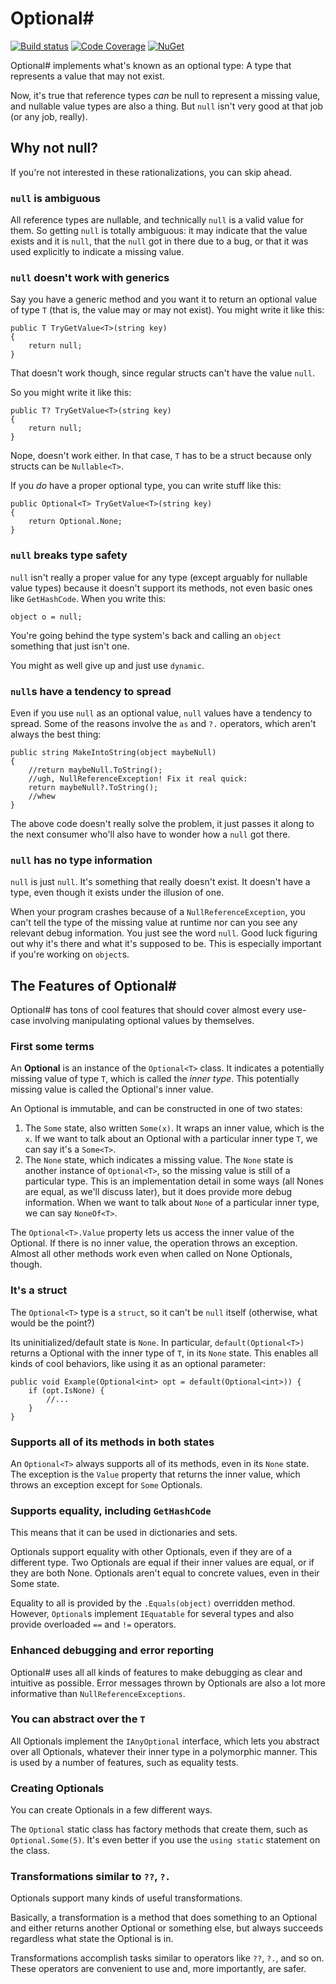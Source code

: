 # Optional#
[![Build status](https://ci.appveyor.com/api/projects/status/u95y7i721ngdo35b?svg=true)](https://ci.appveyor.com/project/GregRos/optionalsharp)
[![Code Coverage](https://codecov.io/gh/GregRos/OptionalSharp/branch/master/graph/badge.svg)](https://codecov.io/gh/GregRos/OptionalSharp)
[![NuGet](https://img.shields.io/nuget/v/OptionalSharp.svg)](https://www.nuget.org/packages/OptionalSharp)


Optional# implements what's known as an optional type: A type that represents a value that may not exist.

Now, it's true that reference types *can* be null to represent a missing value, and nullable value types are also a thing. But `null` isn't very good at that job (or any job, really).

## Why not null?
If you're not interested in these rationalizations, you can skip ahead.

### `null` is ambiguous
All reference types are nullable, and technically `null` is a valid value for them. So getting `null` is totally ambiguous: it may indicate that the value exists and it is `null`, that the `null` got in there due to a bug, or that it was used explicitly to indicate a missing value.

### `null` doesn't work with generics
Say you have a generic method and you want it to return an optional value of type `T` (that is, the value may or may not exist). You might write it like this:

	public T TryGetValue<T>(string key) 
	{
		return null;
	}

That doesn't work though, since regular structs can't have the value `null`.

So you might write it like this:

	public T? TryGetValue<T>(string key) 
	{
		return null;
	}

Nope, doesn't work either. In that case, `T` has to be a struct because only structs can be `Nullable<T>`.

If you *do* have a proper optional type, you can write stuff like this:

	public Optional<T> TryGetValue<T>(string key) 
	{
		return Optional.None;
	}

### `null` breaks type safety
`null` isn't really a proper value for any type (except arguably for nullable value types) because it doesn't support its methods, not even basic ones like `GetHashCode`. When you write this:

	object o = null;

You're going behind the type system's back and calling an `object` something that just isn't one.

You might as well give up and just use `dynamic`.

### `null`s have a tendency to spread
Even if you use `null` as an optional value, `null` values have a tendency to spread. Some of the reasons involve the `as` and `?.` operators, which aren't always the best thing:

	public string MakeIntoString(object maybeNull) 
	{
		//return maybeNull.ToString();
		//ugh, NullReferenceException! Fix it real quick:
		return maybeNull?.ToString();
		//whew
	}

The above code doesn't really solve the problem, it just passes it along to the next consumer who'll also have to wonder how a `null` got there. 

### `null` has no type information
`null` is just `null`. It's something that really doesn't exist. It doesn't have a type, even though it exists under the illusion of one.

When your program crashes because of a `NullReferenceException`, you can't tell the type of the missing value at runtime nor can you see any relevant debug information. You just see the word `null`. Good luck figuring out why it's there and what it's supposed to be. This is especially important if you're working on `object`s.

## The Features of Optional#
Optional# has tons of cool features that should cover almost every use-case involving manipulating optional values by themselves.

### First some terms
An **Optional** is an instance of the `Optional<T>` class. It indicates a potentially missing value of type `T`, which is called the *inner type*. This potentially missing value is called the Optional's inner value.

An Optional is immutable, and can be constructed in one of two states:
1. The `Some` state, also written `Some(x)`. It wraps an inner value, which is the `x`. If we want to talk about an Optional with a particular inner type `T`, we can say it's a `Some<T>`.
2. The `None` state, which indicates a missing value. The `None` state is another instance of `Optional<T>`, so the missing value is still of a particular type. This is an implementation detail in some ways (all Nones are equal, as we'll discuss later), but it does provide more debug information. When we want to talk about `None` of a particular inner type, we can say `NoneOf<T>`.

The `Optional<T>.Value` property lets us access the inner value of the Optional. If there is no inner value, the operation throws an exception. Almost all other methods work even when called on None Optionals, though.

### It's a struct
The `Optional<T>` type is a `struct`, so it can't be `null` itself (otherwise, what would be the point?)

Its uninitialized/default state is `None`. In particular, `default(Optional<T>)` returns a Optional with the inner type of `T`, in its `None` state. This enables all kinds of cool behaviors, like using it as an optional parameter:

	public void Example(Optional<int> opt = default(Optional<int>)) {
		if (opt.IsNone) {
			//...
		}
	}

### Supports all of its methods in both states
An `Optional<T>` always supports all of its methods, even in its `None` state. The exception is the `Value` property that returns the inner value, which throws an exception except for `Some` Optionals.

### Supports equality, including `GetHashCode`
This means that it can be used in dictionaries and sets. 

Optionals support equality with other Optionals, even if they are of a different type. Two Optionals are equal if their inner values are equal, or if they are both None. Optionals aren't equal to concrete values, even in their Some state.

Equality to all is provided by the `.Equals(object)` overridden method. However, `Optional`s implement `IEquatable` for several types and also provide overloaded `==` and `!=` operators.

### Enhanced debugging and error reporting
Optional# uses all all kinds of features to make debugging as clear and intuitive as possible. Error messages thrown by Optionals are also a lot more informative than `NullReferenceExceptions`.

### You can abstract over the `T`
All Optionals implement the `IAnyOptional` interface, which lets you abstract over all Optionals, whatever their inner type in a polymorphic manner. This is used by a number of features, such as equality tests.

### Creating Optionals
You can create Optionals in a few different ways.

The `Optional` static class has factory methods that create them, such as `Optional.Some(5)`. It's even better if you use the `using static` statement on the class.

### Transformations similar to `??`, `?.`
Optionals support many kinds of useful transformations.

Basically, a transformation is a method that does something to an Optional and either returns another Optional or something else, but always succeeds regardless what state the Optional is in.

Transformations accomplish tasks similar to operators like `??`, `?.`, and so on. These operators are convenient to use and, more importantly, are safer.


